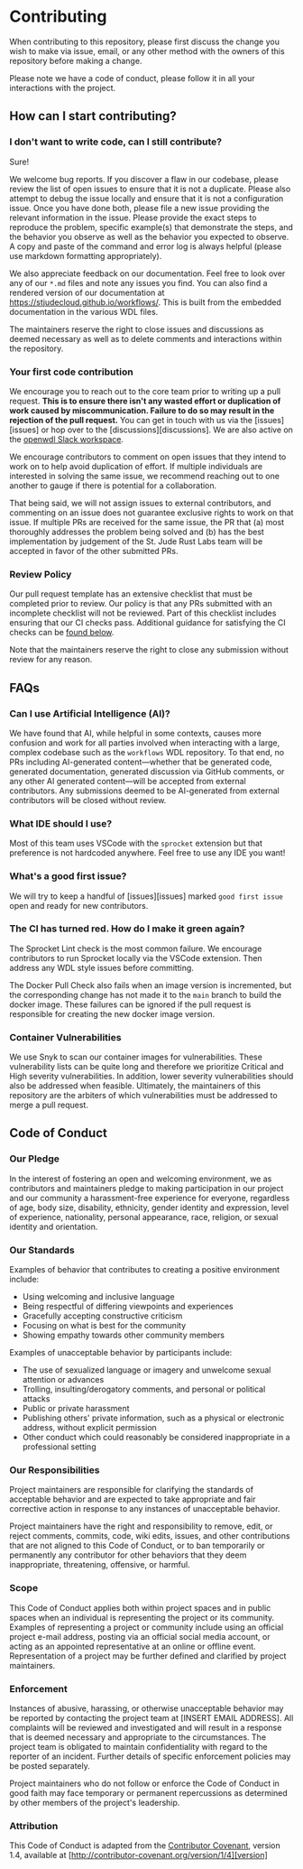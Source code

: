 # Contributing

When contributing to this repository, please first discuss the change you wish to make via issue,
email, or any other method with the owners of this repository before making a change. 

Please note we have a code of conduct, please follow it in all your interactions with the project.

## How can I start contributing?

### I don't want to write code, can I still contribute?

Sure!

We welcome bug reports. If you discover a flaw in our codebase, please review the list of open issues to ensure that it is not a duplicate. Please also attempt to debug the issue locally and ensure that it is not a configuration issue. Once you have done both, please file a new issue providing the relevant information in the issue. Please provide the exact steps to reproduce the problem, specific example(s) that demonstrate the steps, and the behavior you observe as well as the behavior you expected to observe. A copy and paste of the command and error log is always helpful (please use markdown formatting appropriately).

We also appreciate feedback on our documentation. Feel free to look over any of our `*.md` files and note any issues you find. You can also find a rendered version of our documentation at https://stjudecloud.github.io/workflows/. This is built from the embedded documentation in the various WDL files.

The maintainers reserve the right to close issues and discussions as deemed necessary as well as to delete comments and interactions within the repository.

### Your first code contribution

We encourage you to reach out to the core team prior to writing up a pull request. **This is to ensure there isn't any wasted effort or duplication of work caused by miscommunication. Failure to do so may result in the rejection of the pull request.** You can get in touch with us via the [issues][issues] or hop over to the [discussions][discussions]. We are also active on the [openwdl Slack workspace](https://openwdl.slack.com).

We encourage contributors to comment on open issues that they intend to work on to help avoid duplication of effort. If multiple individuals are interested in solving the same issue, we recommend reaching out to one another to gauge if there is potential for a collaboration.

That being said, we will not assign issues to external contributors, and commenting on an issue does not guarantee exclusive rights to work on that issue. If multiple PRs are received for the same issue, the PR that (a) most thoroughly addresses the problem being solved and (b) has the best implementation by judgement of the St. Jude Rust Labs team will be accepted in favor of the other submitted PRs.

### Review Policy

Our pull request template has an extensive checklist that must be completed prior to review. Our policy is that any PRs submitted with an incomplete checklist will not be reviewed. Part of this checklist includes ensuring that our CI checks pass. Additional guidance for satisfying the CI checks can be [found below](#the-ci-has-turned-red-how-do-i-make-it-green-again-ci-green).

Note that the maintainers reserve the right to close any submission without review for any reason.

## FAQs

### Can I use Artificial Intelligence (AI)?

We have found that AI, while helpful in some contexts, causes more confusion and work for all parties involved when interacting with a large, complex codebase such as the `workflows` WDL repository. To that end, no PRs including AI-generated content—whether that be generated code, generated documentation, generated discussion via GitHub comments, or any other AI generated content—will be accepted from external contributors. Any submissions deemed to be AI-generated from external contributors will be closed without review.

### What IDE should I use?

Most of this team uses VSCode with the `sprocket` extension but that preference is not hardcoded anywhere. Feel free to use any IDE you want!

### What's a good first issue?

We will try to keep a handful of [issues][issues] marked `good first issue` open and ready for new contributors.

### The CI has turned red. How do I make it green again?

The Sprocket Lint check is the most common failure. We encourage contributors to run Sprocket locally via the VSCode extension. Then address any WDL style issues before committing.

The Docker Pull Check also fails when an image version is incremented, but the corresponding change has not made it to the `main` branch to build the docker image. These failures can be ignored if the pull request is responsible for creating the new docker image version.

### Container Vulnerabilities

We use Snyk to scan our container images for vulnerabilities. These vulnerability lists can be quite long and therefore we prioritize Critical and High severity vulnerabilities. In addition, lower severity vulnerabilities should also be addressed when feasible. Ultimately, the maintainers of this repository are the arbiters of which vulnerabilities must be addressed to merge a pull request.

## Code of Conduct

### Our Pledge

In the interest of fostering an open and welcoming environment, we as
contributors and maintainers pledge to making participation in our project and
our community a harassment-free experience for everyone, regardless of age, body
size, disability, ethnicity, gender identity and expression, level of experience,
nationality, personal appearance, race, religion, or sexual identity and
orientation.

### Our Standards

Examples of behavior that contributes to creating a positive environment
include:

* Using welcoming and inclusive language
* Being respectful of differing viewpoints and experiences
* Gracefully accepting constructive criticism
* Focusing on what is best for the community
* Showing empathy towards other community members

Examples of unacceptable behavior by participants include:

* The use of sexualized language or imagery and unwelcome sexual attention or
advances
* Trolling, insulting/derogatory comments, and personal or political attacks
* Public or private harassment
* Publishing others' private information, such as a physical or electronic
  address, without explicit permission
* Other conduct which could reasonably be considered inappropriate in a
  professional setting

### Our Responsibilities

Project maintainers are responsible for clarifying the standards of acceptable
behavior and are expected to take appropriate and fair corrective action in
response to any instances of unacceptable behavior.

Project maintainers have the right and responsibility to remove, edit, or
reject comments, commits, code, wiki edits, issues, and other contributions
that are not aligned to this Code of Conduct, or to ban temporarily or
permanently any contributor for other behaviors that they deem inappropriate,
threatening, offensive, or harmful.

### Scope

This Code of Conduct applies both within project spaces and in public spaces
when an individual is representing the project or its community. Examples of
representing a project or community include using an official project e-mail
address, posting via an official social media account, or acting as an appointed
representative at an online or offline event. Representation of a project may be
further defined and clarified by project maintainers.

### Enforcement

Instances of abusive, harassing, or otherwise unacceptable behavior may be
reported by contacting the project team at [INSERT EMAIL ADDRESS]. All
complaints will be reviewed and investigated and will result in a response that
is deemed necessary and appropriate to the circumstances. The project team is
obligated to maintain confidentiality with regard to the reporter of an incident.
Further details of specific enforcement policies may be posted separately.

Project maintainers who do not follow or enforce the Code of Conduct in good
faith may face temporary or permanent repercussions as determined by other
members of the project's leadership.

### Attribution

This Code of Conduct is adapted from the [Contributor Covenant][homepage], version 1.4,
available at [http://contributor-covenant.org/version/1/4][version]

[homepage]: http://contributor-covenant.org
[version]: http://contributor-covenant.org/version/1/4/